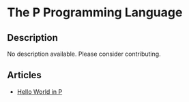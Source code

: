 # The P Programming Language

## Description

No description available. Please consider contributing.

## Articles

- [Hello World in P](https://sampleprograms.io/projects/hello-world/p)